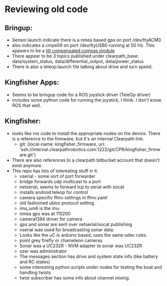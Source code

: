 # Reviewing old code

## Bringup:
- Sensor.launch indicate there is a nmea based gps on port /dev/ttyACM0
- also indicates a cmps09 on port /dev/ttyUSB0 running at 50 Hz. This appears to be a [tilt compensated compas module](https://www.robot-electronics.co.uk/htm/cmps09doc.htm)
- There appear to be 3 topics published under clearpath_base: data/system_status, data/differential_output, data/power_status
- There is also a teleop.launch file talking about drive and turn speed.

## Kingfisher Apps:
- Seems to be bringup code for a ROS joystick driver (TeleOp driver)
- includes some python code for running the joystick, I think. I don't know ROS that well.

## Kingfisher:
- looks like ros code to install the appropriate nodes on the device. There is a reference to the firmware, but it's an internal Clearpath link.
    - git: {local-name: kingfisher_firmware, uri: 'ssh://internal.clearpathrobotics.com:1222/git/CPR/kingfisher_firmware.git'}
- There are also references to a clearpath bitbucket account that doesn't exist anymore.
- This repo has lots of interesting stuff in it:    
    - vserial - some sort of port forwarder
    - bridge forwards udp multicast to a port
    - netserial, seems to forward tcp to serial with socat
    - installs android teleop for control
    - camera specific ffmv settings in ffmv.yaml
    - old fashioned ublox protocol setting
    - imu_um6 is the imu
    - nmea gps was at 115200
    - camera1394 driver for camera
    - gps and sonar are sent over netserial/socat publishing
    - vserial was used for broadcasting sonar data.
    - Looks like the uC is arduino based, uses the same udev rules.
    - point grey firefly or chameleon cameras
    - Sonar was a UC232R - NVM adapter to sonar was UC232R
    - user was administrator
    - The messages section has drive and system state info (like battery and RC states)
    - some interesting python scripts under nodes for testing the boat and handling twists
    - twist subscriber has some info about channel mixing.
    